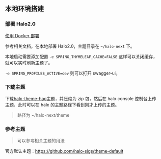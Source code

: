 ## 本地环境搭建

### 部署 Halo2.0

[使用 Docker 部署](https://docs.halo.run/2.0.0-SNAPSHOT/getting-started/install/docker)

参考相关文档，在本地部署 Halo2.0，主题目录在 `~/halo-next` 下。

本地启动需要添加配置 `-e SPRING_THYMELEAF_CACHE=FALSE` 这样可以关闭缓存，就可以实时刷新主题了。

`-e SPRING_PROFILES_ACTIVE=dev` 则可以打开 swagger-ui。

### 下载主题

下载[halo-theme-hao](https://github.com/liuzhihang/halo-theme-hao)主题，并压缩为 zip 包，然后在 halo console 控制台上传主题，此时可以在
halo 的主题路径下看到刚才上传的主题。

> 路径为
> ~/halo-next/theme

### 参考主题

> 可以参考相关主题的用法

官方默认主题：https://github.com/halo-sigs/theme-default
 
